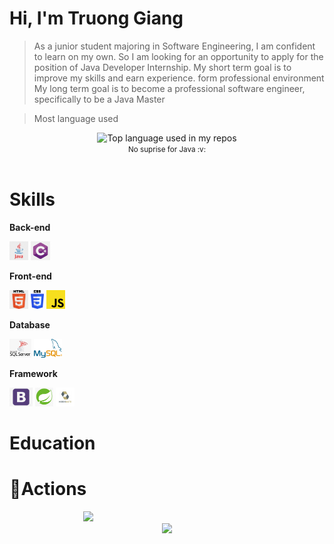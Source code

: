 # Hi, I'm Truong Giang
> As a junior student majoring in Software Engineering, I am confident to learn on my own. So I am looking for an opportunity to apply for the position of Java Developer Internship. My short term goal is to improve my skills and earn experience. form professional environment My long term goal is to become a professional software engineer, specifically to be a Java Master

>Most language used
<div align="center">
  <img width="" src="https://github-readme-stats.vercel.app/api/top-langs/?username=GiangNTSE150747&layout=compact&hide_title=1&card_width=300" alt="Top language used in my repos" />
  <br />
  <small>No suprise for Java :v: </small>
  <br />
  <br />
</div>

# Skills

**Back-end**

<code><img height="30" src="/images/Java.png"></code>
<code><img height="30" src="/images/CSharp.jpg"></code>

**Front-end**

<code><img height="30" src="/images/Html.jpg"></code>
<code><img height="30" src="/images/Css.jpg"></code>
<code><img height="30" src="/images/JS.png"></code>

**Database**

<code><img height="30" src="/images/mssql.png"></code>
<code><img height="30" src="/images/mysql.png"></code>

**Framework**

<code><img height="30" src="/images/BS.png"></code>
<code><img height="30" src="/images/Spring.png"></code>
<code><img height="30" src="/images/hibernate.jpg"></code>

# Education


# 🔭Actions
  <div align="center" style="width: 50%;">
    <img height="200px" src="https://github-readme-streak-stats.herokuapp.com/?user=GiangNTSE150747"/>
</div>
  
<div align="center">
    <img height="300px" src="https://activity-graph.herokuapp.com/graph?username=GiangNTSE150747&theme=github"/>
</div>


